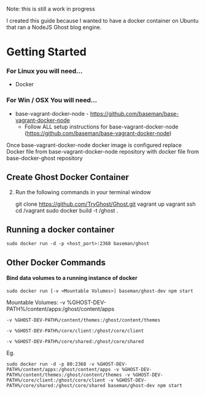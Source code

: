 Note: this is still a work in progress

I created this guide because I wanted to have a docker container on Ubuntu that ran a NodeJS Ghost blog engine.

# Getting Started
### For Linux you will need...
- Docker

### For Win / OSX You will need…
- base-vagrant-docker-node - https://github.com/baseman/base-vagrant-docker-node
  - Follow ALL setup instructions for base-vagrant-docker-node (https://github.com/baseman/base-vagrant-docker-node)

Once base-vagrant-docker-node docker image is configured replace Docker file from base-vagrant-docker-node repository with docker file from base-docker-ghost repository

## Create Ghost Docker Container

2. Run the following commands in your terminal window

    git clone https://github.com/TryGhost/Ghost.git
    vagrant up
    vagrant ssh
    cd /vagrant
    sudo docker build -t <your-name>/ghost .

## Running a docker container

    sudo docker run -d -p <host_port>:2368 baseman/ghost

## Other Docker Commands

#### Bind data volumes to a running instance of docker

    sudo docker run [-v <Mountable Volumes>] baseman/ghost-dev npm start

Mountable Volumes:
    -v %GHOST-DEV-PATH%/content/apps:/ghost/content/apps

    -v %GHOST-DEV-PATH%/content/themes:/ghost/content/themes

    -v %GHOST-DEV-PATH%/core/client:/ghost/core/client

    -v %GHOST-DEV-PATH%/core/shared:/ghost/core/shared

Eg.

    sudo docker run -d -p 80:2368 -v %GHOST-DEV-PATH%/content/apps:/ghost/content/apps -v %GHOST-DEV-PATH%/content/themes:/ghost/content/themes -v %GHOST-DEV-PATH%/core/client:/ghost/core/client -v %GHOST-DEV-PATH%/core/shared:/ghost/core/shared baseman/ghost-dev npm start